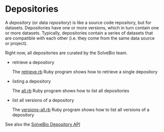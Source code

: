 # Depositories

A *depository* (or *d*ata r*epository*) is like a source code repository,
but for datasets. Depositories have one or more versions, which in
turn contain one or more datasets. Typically, depositories contain a
series of datasets that are compatible with each other (i.e. they come
from the same data source or project).

Right now, all depositories are curated by the SolveBio team.

* retrieve a depository

    The [retrieve.rb](https://github.com/solvebio/solvebio-ruby/blob/dev/demo/depository/retrieve.rb) Ruby program shows how to retrieve a single depository

* listing a depository

    The [all.rb](https://github.com/solvebio/solvebio-ruby/blob/dev/demo/depository/all.rb) Ruby program shows how to list all depositories

* list all versions of a depository

    The [versions-all.rb](https://github.com/solvebio/solvebio-ruby/blob/dev/demo/depository/all.rb) Ruby program shows how to list all versions
    of a depository

See also the [SolveBio Depository API](https://www.solvebio.com/docs/api/#depositories)
